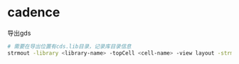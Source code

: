 
# cadence

导出gds

```sh
# 需要在导出位置有cds.lib目录，记录库目录信息
strmout -library <library-name> -topCell <cell-name> -view layout -strmFile <export.gds>
```
